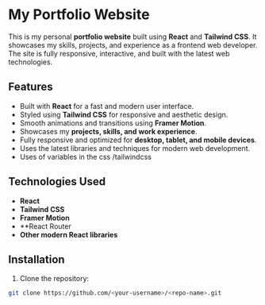 # My Portfolio Website

This is my personal **portfolio website** built using **React** and **Tailwind CSS**. It showcases my skills, projects, and experience as a frontend web developer. The site is fully responsive, interactive, and built with the latest web technologies.

## Features

- Built with **React** for a fast and modern user interface.
- Styled using **Tailwind CSS** for responsive and aesthetic design.
- Smooth animations and transitions using **Framer Motion**.
- Showcases my **projects, skills, and work experience**.
- Fully responsive and optimized for **desktop, tablet, and mobile devices**.
- Uses the latest libraries and techniques for modern web development.
- Uses of variables in the css /tailwindcss

## Technologies Used

- **React**  
- **Tailwind CSS**  
- **Framer Motion**  
- **React Router  
- **Other modern React libraries**  

## Installation

1. Clone the repository:

```bash
git clone https://github.com/<your-username>/<repo-name>.git
